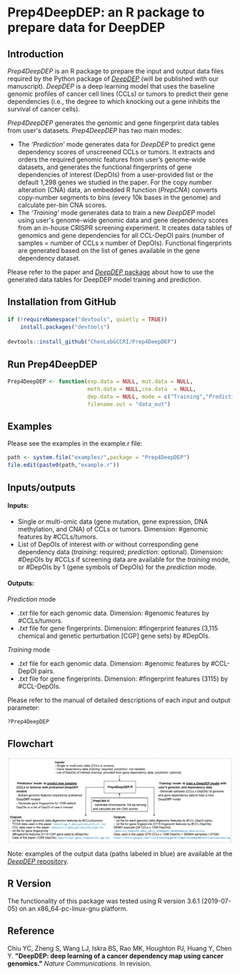 # Prep4DeepDEP: an R package to prepare data for DeepDEP

## Introduction

*Prep4DeepDEP* is an R package to prepare the input and output data files required by the Python package of [*DeepDEP*](https://codeocean.com/capsule/3348251/tree/) (will be published with our manuscript). *DeepDEP* is a deep learning model that uses the baseline genomic profiles of cancer cell lines (CCLs) or tumors to predict their gene dependencies (i.e., the degree to which knocking out a gene inhibits the survival of cancer cells).

*Prep4DeepDEP* generates the genomic and gene fingerprint data tables from user's datasets. *Prep4DeepDEP* has two main modes:
- The *‘Prediction’* mode generates data for *DeepDEP* to predict gene dependency scores of unscreened CCLs or tumors. It extracts and orders the required genomic features from user’s genome-wide datasets, and generates the functional fingerprints of gene dependencies of interest (DepOIs) from a user-provided list or the default 1,298 genes we studied in the paper. For the copy number alteration (CNA) data, an embedded R function (*PrepCNA*) converts copy-number segments to bins (every 10k bases in the genome) and calculate per-bin CNA scores.
- The *‘Training’* mode generates data to train a new *DeepDEP* model using user's genome-wide genomic data and gene dependency scores from an in-house CRISPR screening experiment. It creates data tables of genomics and gene dependencies for all CCL-DepOI pairs (number of samples = number of CCLs x number of DepOIs). Functional fingerprints are generated based on the list of genes available in the gene dependency dataset.

Please refer to the paper and [*DeepDEP* package](https://codeocean.com/capsule/3348251/tree/) about how to use the generated data tables for DeepDEP model training and prediction.

## Installation from GitHub ##
```R
if (!requireNamespace("devtools", quietly = TRUE))
    install.packages("devtools")

devtools::install_github("ChenLabGCCRI/Prep4DeepDEP")
```

## Run Prep4DeepDEP ##
```R
Prep4DeepDEP <- function(exp.data = NULL, mut.data = NULL,
                         meth.data = NULL,cna.data  = NULL,
                         dep.data = NULL, mode = c("Training","Prediction"),
                         filename.out = "data_out")
```

## Examples ##
Please see the examples in the example.r file:
```R
path <- system.file("examples/",package = "Prep4DeepDEP")
file.edit(paste0(path,"example.r"))
```

## Inputs/outputs
#### Inputs:
- Single or multi-omic data (gene mutation, gene expression, DNA methylation, and CNA) of CCLs or tumors. Dimension: #genomic features by #CCLs/tumors.
- List of DepOIs of interest with or without corresponding gene dependency data (*training*: required; *prediction*: optional). Dimension: #DepOIs by #CCLs if screening data are available for the *training* mode, or #DepOIs by 1 (gene symbols of DepOIs) for the *prediction* mode.
#### Outputs:
*Prediction* mode
- *.txt* file for each genomic data. Dimension: #genomic features by #CCLs/tumors.
- *.txt* file for gene fingerprints. Dimension: #fingerprint features (3,115 chemical and genetic perturbation [CGP] gene sets) by #DepOIs.

*Training* mode
- *.txt* file for each genomic data. Dimension: #genomic features by #CCL-DepOI pairs.
- *.txt* file for gene fingerprints. Dimension: #fingerprint features (3115) by #CCL-DepOIs.

Please refer to the manual of detailed descriptions of each input and output parameter:
```R
?Prep4DeepDEP
```

## Flowchart
<img align="center" src="./sketch/Prep4DeepDEP.png?raw=true">

Note: examples of the output data (paths labeled in blue) are available at the [*DeepDEP* repository](https://codeocean.com/capsule/3348251/tree/).

## R Version
The functionality of this package was tested using R version 3.6.1 (2019-07-05) on an x86_64-pc-linux-gnu platform.

## Reference
Chiu YC, Zheng S, Wang LJ, Iskra BS, Rao MK, Houghton PJ, Huang Y, Chen Y.
**"DeepDEP: deep learning of a cancer dependency map using cancer genomics."**
*Nature Communications.* In revision.

